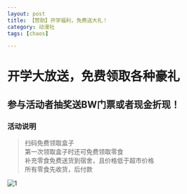 ```yaml
---
layout: post
title: 【赞助】开学福利，免费送大礼！
category: 动漫社
tags: [chaos]

---
```

# 开学大放送，免费领取各种豪礼

## 参与活动者抽奖送BW门票或者现金折现！

### 活动说明
> 扫码免费领取盒子<br />
  第一次领取盒子时还可免费领取零食<br />
  补充零食免费送货到宿舍，且价格低于超市价格<br />
  所有零食先收货，后付款<br />


![1](https://dev.tencent.com/u/Water_Emissary/p/pbed/git/raw/master/main/zanzhu.jpg)

